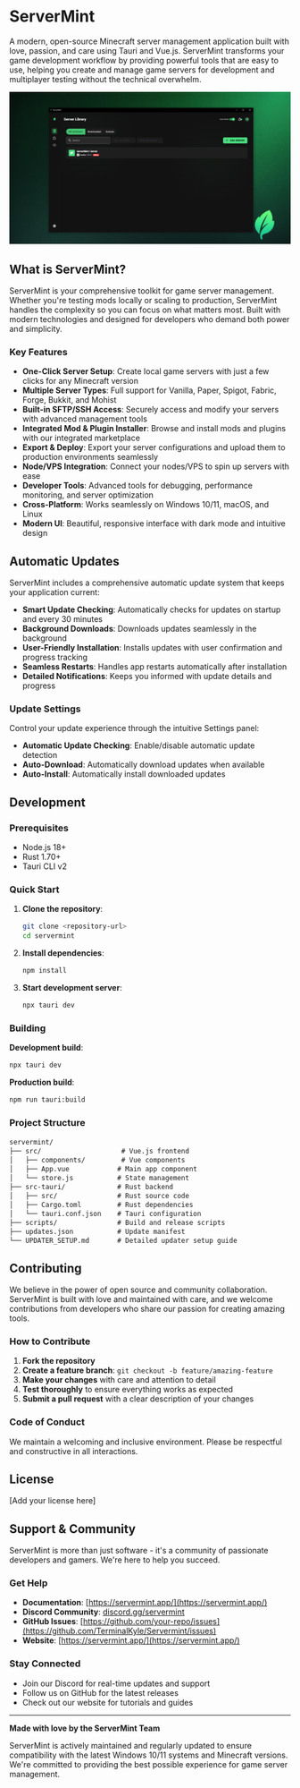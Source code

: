 # ServerMint

A modern, open-source Minecraft server management application built with love, passion, and care using Tauri and Vue.js. ServerMint transforms your game development workflow by providing powerful tools that are easy to use, helping you create and manage game servers for development and multiplayer testing without the technical overwhelm.

![ServerMint Screenshot](public/servermintbanner.png)

## What is ServerMint?

ServerMint is your comprehensive toolkit for game server management. Whether you're testing mods locally or scaling to production, ServerMint handles the complexity so you can focus on what matters most. Built with modern technologies and designed for developers who demand both power and simplicity.

### Key Features

- **One-Click Server Setup**: Create local game servers with just a few clicks for any Minecraft version
- **Multiple Server Types**: Full support for Vanilla, Paper, Spigot, Fabric, Forge, Bukkit, and Mohist
- **Built-in SFTP/SSH Access**: Securely access and modify your servers with advanced management tools
- **Integrated Mod & Plugin Installer**: Browse and install mods and plugins with our integrated marketplace
- **Export & Deploy**: Export your server configurations and upload them to production environments seamlessly
- **Node/VPS Integration**: Connect your nodes/VPS to spin up servers with ease
- **Developer Tools**: Advanced tools for debugging, performance monitoring, and server optimization
- **Cross-Platform**: Works seamlessly on Windows 10/11, macOS, and Linux
- **Modern UI**: Beautiful, responsive interface with dark mode and intuitive design

## Automatic Updates

ServerMint includes a comprehensive automatic update system that keeps your application current:

- **Smart Update Checking**: Automatically checks for updates on startup and every 30 minutes
- **Background Downloads**: Downloads updates seamlessly in the background
- **User-Friendly Installation**: Installs updates with user confirmation and progress tracking
- **Seamless Restarts**: Handles app restarts automatically after installation
- **Detailed Notifications**: Keeps you informed with update details and progress

### Update Settings

Control your update experience through the intuitive Settings panel:

- **Automatic Update Checking**: Enable/disable automatic update detection
- **Auto-Download**: Automatically download updates when available
- **Auto-Install**: Automatically install downloaded updates



## Development

### Prerequisites

- Node.js 18+
- Rust 1.70+
- Tauri CLI v2

### Quick Start

1. **Clone the repository**:
   ```bash
   git clone <repository-url>
   cd servermint
   ```

2. **Install dependencies**:
   ```bash
   npm install
   ```

3. **Start development server**:
   ```bash
   npx tauri dev
   ```

### Building

**Development build**:
```bash
npx tauri dev
```

**Production build**:
```bash
npm run tauri:build
```

### Project Structure

```
servermint/
├── src/                    # Vue.js frontend
│   ├── components/         # Vue components
│   ├── App.vue            # Main app component
│   └── store.js           # State management
├── src-tauri/             # Rust backend
│   ├── src/               # Rust source code
│   ├── Cargo.toml         # Rust dependencies
│   └── tauri.conf.json    # Tauri configuration
├── scripts/               # Build and release scripts
├── updates.json           # Update manifest
└── UPDATER_SETUP.md       # Detailed updater setup guide
```

## Contributing

We believe in the power of open source and community collaboration. ServerMint is built with love and maintained with care, and we welcome contributions from developers who share our passion for creating amazing tools.

### How to Contribute

1. **Fork the repository**
2. **Create a feature branch**: `git checkout -b feature/amazing-feature`
3. **Make your changes** with care and attention to detail
4. **Test thoroughly** to ensure everything works as expected
5. **Submit a pull request** with a clear description of your changes

### Code of Conduct

We maintain a welcoming and inclusive environment. Please be respectful and constructive in all interactions.

## License

[Add your license here]

## Support & Community

ServerMint is more than just software - it's a community of passionate developers and gamers. We're here to help you succeed.

### Get Help

- **Documentation**: [https://servermint.app/](https://servermint.app/)
- **Discord Community**: [discord.gg/servermint](https://discord.gg/servermint)
- **GitHub Issues**: [https://github.com/your-repo/issues](https://github.com/TerminalKyle/Servermint/issues)
- **Website**: [https://servermint.app/](https://servermint.app/)

### Stay Connected

- Join our Discord for real-time updates and support
- Follow us on GitHub for the latest releases
- Check out our website for tutorials and guides

---

**Made with love by the ServerMint Team**

ServerMint is actively maintained and regularly updated to ensure compatibility with the latest Windows 10/11 systems and Minecraft versions. We're committed to providing the best possible experience for game server management.
